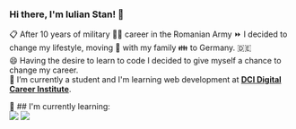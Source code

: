 ### Hi there, I'm Iulian Stan! 👋
:clipboard: After 10 years of military :guardsman: career in the Romanian Army :fast_forward: I decided to change my lifestyle, 
moving :rocket: with my family :family: to Germany. :de:\
 :smile: Having the desire to learn to code I decided to give myself a chance to change my career.\
:seedling: I’m currently a student and I'm learning web development at [**DCI Digital Career Institute**](https://www.digitalcareerinstitute.org).

📖 ## I'm currently learning:\
![](https://img.shields.io/badge/OS-Linux-informational?style=flat&logo=Linux&logoColor=blue-marine&color=success) ![](https://img.shields.io/badge/Editor-Visual_Studio_Code-informational?style=flat&logo=Visual-Studio-Code&logoColor=blue&color=success)



<!--
**iulianSta/iulianSta** is a ✨ _special_ ✨ repository because its `README.md` (this file) appears on your GitHub profile.

Here are some ideas to get you started:

- 🔭 I’m currently working on ...
- 🌱 I’m currently learning ...
- 👯 I’m looking to collaborate on ...
- 🤔 I’m looking for help with ...
- 💬 Ask me about ...
- 📫 How to reach me: ...
- 😄 Pronouns: ...
- ⚡ Fun fact: ...
-->
